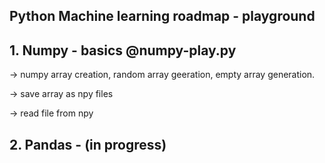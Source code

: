 ## Python Machine learning roadmap - playground


## 1. Numpy - basics @numpy-play.py

-> numpy array creation, random array geeration, empty array generation.

-> save array as npy files

-> read file from npy

## 2. Pandas - (in progress)

